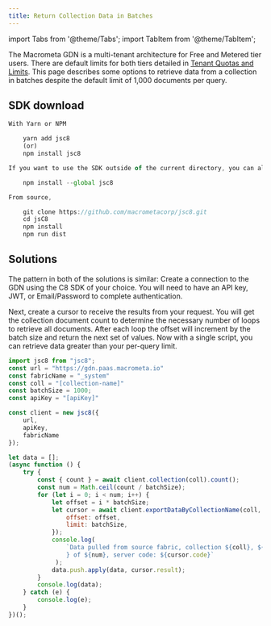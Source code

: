 ```yaml
---
title: Return Collection Data in Batches
---
```


import Tabs from '@theme/Tabs';
import TabItem from '@theme/TabItem';

The Macrometa GDN is a multi-tenant architecture for Free and Metered tier users. There are default limits for both tiers detailed in [Tenant Quotas and Limits](../references/quotas.md). This page describes some options to retrieve data from a collection in batches despite the default limit of 1,000 documents per query.

## SDK download

<Tabs>
<TabItem value="js" label="Javascript">

```js
With Yarn or NPM

    yarn add jsc8
    (or)
    npm install jsc8

If you want to use the SDK outside of the current directory, you can also install it globally using the `--global` flag:

    npm install --global jsc8

From source,

    git clone https://github.com/macrometacorp/jsc8.git
    cd jsC8
    npm install
    npm run dist
```
</TabItem>
</Tabs>

## Solutions

The pattern in both of the solutions is similar: Create a connection to the GDN using the C8 SDK of your choice. You will need to have an API key, JWT, or Email/Password to complete authentication.

Next, create a cursor to receive the results from your request. You will get the collection document count to determine the necessary number of loops to retrieve all documents. After each loop the offset will increment by the batch size and return the next set of values. Now with a single script, you can retrieve data greater than your per-query limit.

<Tabs>
<TabItem value="js" label="Javascript">

```js
import jsc8 from "jsc8";
const url = "https://gdn.paas.macrometa.io"
const fabricName = "_system"
const coll = "[collection-name]"
const batchSize = 1000;
const apiKey = "[apiKey]"

const client = new jsc8({
    url,
    apiKey,
    fabricName
});

let data = [];
(async function () {
    try {
        const { count } = await client.collection(coll).count();
        const num = Math.ceil(count / batchSize);
        for (let i = 0; i < num; i++) {
            let offset = i * batchSize;
            let cursor = await client.exportDataByCollectionName(coll, {
                offset: offset,
                limit: batchSize,
            });
            console.log(
                `Data pulled from source fabric, collection ${coll}, ${i + 1
                } of ${num}, server code: ${cursor.code}`
             );
            data.push.apply(data, cursor.result);
        }
        console.log(data);
    } catch (e) {
        console.log(e);
    }
})();
```

</TabItem>
</Tabs>
